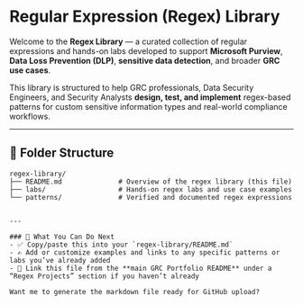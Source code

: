 # Regular Expression (Regex) Library

Welcome to the **Regex Library** — a curated collection of regular expressions and hands-on labs developed to support **Microsoft Purview**, **Data Loss Prevention (DLP)**, **sensitive data detection**, and broader **GRC use cases**.

This library is structured to help GRC professionals, Data Security Engineers, and Security Analysts **design, test, and implement** regex-based patterns for custom sensitive information types and real-world compliance workflows.

---

## 📁 Folder Structure

```plaintext
regex-library/
├── README.md              # Overview of the regex library (this file)
├── labs/                  # Hands-on regex labs and use case examples
└── patterns/              # Verified and documented regex expressions


---

### 📌 What You Can Do Next
- ✅ Copy/paste this into your `regex-library/README.md`
- ✍️ Add or customize examples and links to any specific patterns or labs you’ve already added
- 📁 Link this file from the **main GRC Portfolio README** under a “Regex Projects” section if you haven’t already

Want me to generate the markdown file ready for GitHub upload?

